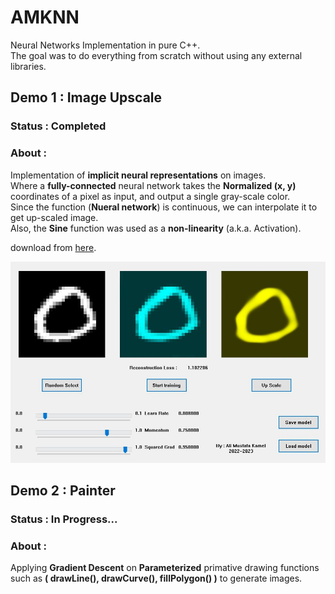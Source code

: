 # AMKNN
Neural Networks Implementation in pure C++.  
The goal was to do everything from scratch without using any external libraries.  

## Demo 1 : Image Upscale
### Status : Completed
### About :
Implementation of **implicit neural representations** on images.  
Where a **fully-connected** neural network takes the **Normalized (x, y)** coordinates of a pixel as input, and output a single gray-scale color.  
Since the function (**Nueral network**) is continuous, we can interpolate it to get up-scaled image.  
Also, the **Sine** function was used as a **non-linearity** (a.k.a. Activation).  

download from [here](https://mega.nz/file/pM0UnBxZ#bbUbsSVTP682dloHIIiZceuk7KeqJ2vdmD0oJAcH7Ys).  

![Demo Screenshot](./screenshot.jpg)

## Demo 2 : Painter
### Status : In Progress...
### About :
Applying **Gradient Descent** on **Parameterized** primative drawing functions such as **( drawLine(), drawCurve(), fillPolygon() )** to generate images.  
